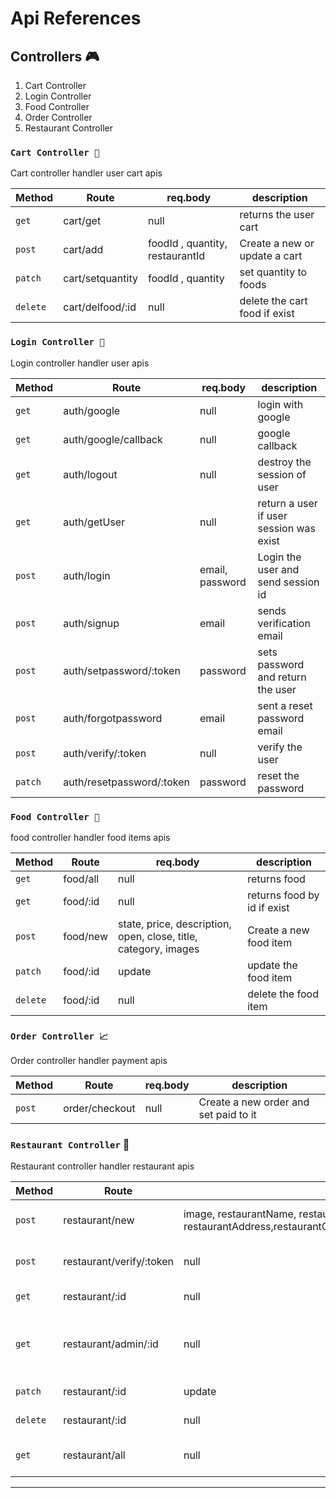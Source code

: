 # Api References

## Controllers 🎮

1. Cart Controller
2. Login Controller
3. Food Controller
4. Order Controller
5. Restaurant Controller

### `Cart Controller 🛒`

Cart controller handler user cart apis

| Method   | Route            | req.body                        | description                   |
| -------- | ---------------- | ------------------------------- | ----------------------------- |
| `get`    | cart/get         | null                            | returns the user cart         |
| `post`   | cart/add         | foodId , quantity, restaurantId | Create a new or update a cart |
| `patch`  | cart/setquantity | foodId , quantity               | set quantity to foods         |
| `delete` | cart/delfood/:id | null                            | delete the cart food if exist |

### `Login Controller 👤`

Login controller handler user apis

| Method  | Route                     | req.body        | description                             |
| ------- | ------------------------- | --------------- | --------------------------------------- |
| `get`   | auth/google               | null            | login with google                       |
| `get`   | auth/google/callback      | null            | google callback                         |
| `get`   | auth/logout               | null            | destroy the session of user             |
| `get`   | auth/getUser              | null            | return a user if user session was exist |
| `post`  | auth/login                | email, password | Login the user and send session id      |
| `post`  | auth/signup               | email           | sends verification email                |
| `post`  | auth/setpassword/:token   | password        | sets password and return the user       |
| `post`  | auth/forgotpassword       | email           | sent a reset password email             |
| `post`  | auth/verify/:token        | null            | verify the user                         |
| `patch` | auth/resetpassword/:token | password        | reset the password                      |

### `Food Controller 🍔`

food controller handler food items apis

| Method   | Route    | req.body                                                        | description                 |
| -------- | -------- | --------------------------------------------------------------- | --------------------------- |
| `get`    | food/all | null                                                            | returns food                |
| `get`    | food/:id | null                                                            | returns food by id if exist |
| `post`   | food/new | state, price, description, open, close, title, category, images | Create a new food item      |
| `patch`  | food/:id | update                                                          | update the food item        |
| `delete` | food/:id | null                                                            | delete the food item        |

### `Order Controller 📈`

Order controller handler payment apis

| Method | Route          | req.body | description                           |
| ------ | -------------- | -------- | ------------------------------------- |
| `post` | order/checkout | null     | Create a new order and set paid to it |

### `Restaurant Controller` 🏨

Restaurant controller handler restaurant apis

| Method   | Route                    | req.body                                                                                                                                                  | description                                  |
| -------- | ------------------------ | --------------------------------------------------------------------------------------------------------------------------------------------------------- | -------------------------------------------- |
| `post`   | restaurant/new           | image, restaurantName, restaurantDescription, restaurantAddress,restaurantCity,restaurantState,restaurantZip,restaurantPhone,open,close,restaurantRegion, | Create a new restaurant                      |
| `post`   | restaurant/verify/:token | null                                                                                                                                                      | verify a new restaurant                      |
| `get`    | restaurant/:id           | null                                                                                                                                                      | return a restaurant                          |
| `get`    | restaurant/admin/:id     | null                                                                                                                                                      | return a restaurant info for admin dashboard |
| `patch`  | restaurant/:id           | update                                                                                                                                                    | update a restaurant                          |
| `delete` | restaurant/:id           | null                                                                                                                                                      | `delete` a restaurant                        |
| `get`    | restaurant/all           | null                                                                                                                                                      | return all verified restaurants              |

---
